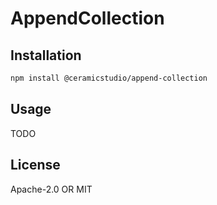 # AppendCollection

## Installation

```sh
npm install @ceramicstudio/append-collection
```

## Usage

TODO

## License

Apache-2.0 OR MIT
